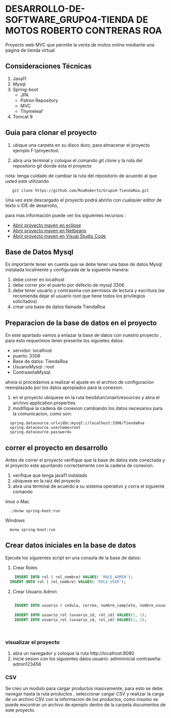 # DESARROLLO-DE-SOFTWARE_GRUPO4-TIENDA DE MOTOS ROBERTO CONTRERAS ROA

Proyecto web MVC que permite la venta de motos online mediante una pagina de tienda virtual

## Consideraciones Técnicas

1. Java11
2. Mysql
3. Spring-boot  
   * JPA
   * Patron Repository
   * MVC
   * Thymeleaf
5. Tomcat 9 

## Guia para clonar el proyecto

1. ubique una carpeta en su disco duro, para almacenar el proyecto ejemplo 
F:\proyectos\

2. abra una terminal y coloque el comando git clone y la ruta del repositorio git donde esta el proyecto

nota: tenga cuidado de cambiar la ruta del repositorio de acuerdo al que usted este utilizando

~~~
   git clone https://github.com/RoaRoberto/Grupo4-TiendaRoa.git
~~~

Una vez este descargado el proyecto podrá abrirlo con cualquier editor de texto o IDE de desarrollo,

para mas información puede ver los siguientes recursos :

* [Abrir proyecto maven en eclipse](https://www.youtube.com/watch?v=FckwSuNnn9g)
* [Abrir proyecto maven en Netbeans](https://www.youtube.com/watch?v=ejchUBB_9SY)
* [Abrir proyecto maven en Visual Studio Code](https://www.youtube.com/watch?v=rYaEuDdpMFc)

## Base de Datos Mysql

Es importante tener en cuenta que se debe tener una base de datos Mysql instalada localmente y configurada
de la siguiente manera:

1. debe correr en localhost 
2. debe correr por el puerto por defecto de mysql 3306
3. debe tener usuario y contraseña con permisos de lectura y escritura (se recomienda dejar el usuario root que tiene todos los privilegios solicitados)
4. crear una base de datos llamada TiendaRoa



## Preparacion de la base de datos en el proyecto


En este apartado vamos a enlazar la base de datos con nuestro proyecto , para esto requerimos tener presente los siguietes datos:

* servidor: localhost
* puerto: 3306
* Base de datos: TiendaRoa
* UsuarioMysql : root
* ContraseñaMysql: <la que definio>

ahora si procedamos a realizar el ajuste en el archivo de configuracion reemplazado por los datos apropiados para la conexion.


1. en el proyecto ubiquese en la ruta  tienda\src\main\resources y abra el archivo application.properties
2. modifique la cadena de conexion cambiando los datos necesarios para la comunicacion, como son:



~~~
  spring.datasource.url=jdbc:mysql://localhost:3306/TiendaRoa
  spring.datasource.username=root
  spring.datasource.password=
~~~

## correr el proyecto en desarrollo

Antes de correr el proyecto verifique que la base de datos este conectada y el proyecto este apuntando correctamente con la cadena de conexion.

1. verifique que tenga java11 instalado
1. ubiquese en la raiz del proyecto
2. abra una terminal de acuerdo a su sistema operativo y corra el siguiente comando

linux o Mac

~~~
  ./mvnw spring-boot:run
~~~


Windows

~~~
  mvnw spring-boot:run
~~~



## Crear datos iniciales en la base de datos

Ejecute los siguientes script en una consola de la base de datos:

1. Crear Roles

~~~sql
	INSERT INTO rol ( rol_nombre) VALUES( 'ROLE_ADMIN');
  INSERT INTO rol ( rol_nombre) VALUES( 'ROLE_USER');
~~~

2. Crear Usuario Admin

~~~sql
	
	INSERT INTO usuario ( cedula, correo, nombre_completo, nombre_usuario, password) VALUES(NULL, NULL, NULL, 'admininicial', '$2a$10$zfecf9gT4kj65EEkaZPPFODmNaz/PqBiLZf9YDf2z.3CjN4lNGU06');    
	
	INSERT INTO usuario_rol (usuario_id, rol_id) VALUES(1, 1);
    INSERT INTO usuario_rol (usuario_id, rol_id) VALUES(1, 2);

	
~~~


### visualizar el proyecto

1. abra un navegador y coloque la ruta http://localhost:8080
2. inicie sesion con los siguientes datos
   usuario: admininicial
   contraseña: admin123456


### CSV
Se creo un modulo para cargar productos masivamente, para esto se debe navegar hasta la ruta productos , seleccionar cargar CSV y realizar la carga de un archivo  CSV con la informacion de los productos, como insumo se puede encontrar un archivo de ejemplo dentro de la carpeta documentos de este proyecto.